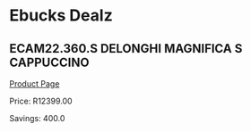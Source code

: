 
# Ebucks Dealz
## ECAM22.360.S DELONGHI MAGNIFICA S CAPPUCCINO
[Product Page](https://www.ebucks.com/web/shop/productSelected.do?prodId=1158926215&catId=704984897)

Price: R12399.00

Savings: 400.0


	